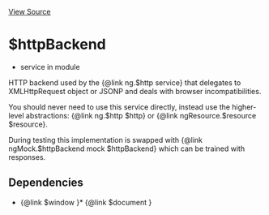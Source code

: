 

[View Source](http://github.com///tree/master/#L8440)



# $httpBackend






* service in module []()






HTTP backend used by the {@link ng.$http service} that delegates to
XMLHttpRequest object or JSONP and deals with browser incompatibilities.

You should never need to use this service directly, instead use the higher-level abstractions:
{@link ng.$http $http} or {@link ngResource.$resource $resource}.

During testing this implementation is swapped with {@link ngMock.$httpBackend mock
$httpBackend} which can be trained with responses.







## Dependencies

* {@link $window  }* {@link $document  }



  










